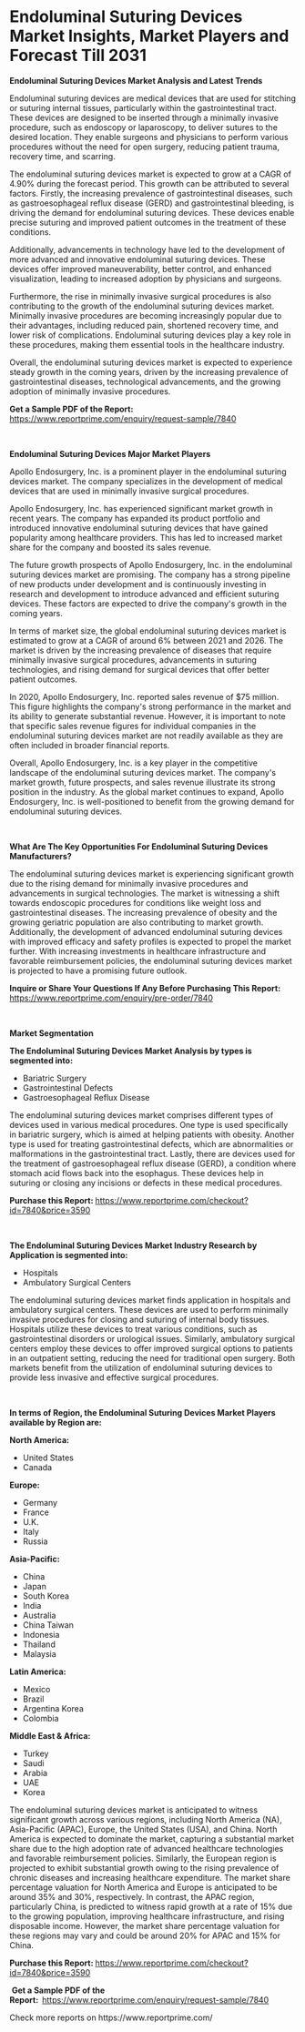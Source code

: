 <p><h1>Endoluminal Suturing Devices Market Insights, Market Players and Forecast Till 2031</h1></p><p><strong>Endoluminal Suturing Devices Market Analysis and Latest Trends</strong></p>
<p><p>Endoluminal suturing devices are medical devices that are used for stitching or suturing internal tissues, particularly within the gastrointestinal tract. These devices are designed to be inserted through a minimally invasive procedure, such as endoscopy or laparoscopy, to deliver sutures to the desired location. They enable surgeons and physicians to perform various procedures without the need for open surgery, reducing patient trauma, recovery time, and scarring.</p><p>The endoluminal suturing devices market is expected to grow at a CAGR of 4.90% during the forecast period. This growth can be attributed to several factors. Firstly, the increasing prevalence of gastrointestinal diseases, such as gastroesophageal reflux disease (GERD) and gastrointestinal bleeding, is driving the demand for endoluminal suturing devices. These devices enable precise suturing and improved patient outcomes in the treatment of these conditions.</p><p>Additionally, advancements in technology have led to the development of more advanced and innovative endoluminal suturing devices. These devices offer improved maneuverability, better control, and enhanced visualization, leading to increased adoption by physicians and surgeons.</p><p>Furthermore, the rise in minimally invasive surgical procedures is also contributing to the growth of the endoluminal suturing devices market. Minimally invasive procedures are becoming increasingly popular due to their advantages, including reduced pain, shortened recovery time, and lower risk of complications. Endoluminal suturing devices play a key role in these procedures, making them essential tools in the healthcare industry.</p><p>Overall, the endoluminal suturing devices market is expected to experience steady growth in the coming years, driven by the increasing prevalence of gastrointestinal diseases, technological advancements, and the growing adoption of minimally invasive procedures.</p></p>
<p><strong>Get a Sample PDF of the Report:&nbsp;</strong> <a href="https://www.reportprime.com/enquiry/request-sample/7840">https://www.reportprime.com/enquiry/request-sample/7840</a></p>
<p>&nbsp;</p>
<p><strong>Endoluminal Suturing Devices Major Market Players</strong></p>
<p><p>Apollo Endosurgery, Inc. is a prominent player in the endoluminal suturing devices market. The company specializes in the development of medical devices that are used in minimally invasive surgical procedures.</p><p>Apollo Endosurgery, Inc. has experienced significant market growth in recent years. The company has expanded its product portfolio and introduced innovative endoluminal suturing devices that have gained popularity among healthcare providers. This has led to increased market share for the company and boosted its sales revenue.</p><p>The future growth prospects of Apollo Endosurgery, Inc. in the endoluminal suturing devices market are promising. The company has a strong pipeline of new products under development and is continuously investing in research and development to introduce advanced and efficient suturing devices. These factors are expected to drive the company's growth in the coming years.</p><p>In terms of market size, the global endoluminal suturing devices market is estimated to grow at a CAGR of around 6% between 2021 and 2026. The market is driven by the increasing prevalence of diseases that require minimally invasive surgical procedures, advancements in suturing technologies, and rising demand for surgical devices that offer better patient outcomes.</p><p>In 2020, Apollo Endosurgery, Inc. reported sales revenue of $75 million. This figure highlights the company's strong performance in the market and its ability to generate substantial revenue. However, it is important to note that specific sales revenue figures for individual companies in the endoluminal suturing devices market are not readily available as they are often included in broader financial reports.</p><p>Overall, Apollo Endosurgery, Inc. is a key player in the competitive landscape of the endoluminal suturing devices market. The company's market growth, future prospects, and sales revenue illustrate its strong position in the industry. As the global market continues to expand, Apollo Endosurgery, Inc. is well-positioned to benefit from the growing demand for endoluminal suturing devices.</p></p>
<p>&nbsp;</p>
<p><strong>What Are The Key Opportunities For Endoluminal Suturing Devices Manufacturers?</strong></p>
<p><p>The endoluminal suturing devices market is experiencing significant growth due to the rising demand for minimally invasive procedures and advancements in surgical technologies. The market is witnessing a shift towards endoscopic procedures for conditions like weight loss and gastrointestinal diseases. The increasing prevalence of obesity and the growing geriatric population are also contributing to market growth. Additionally, the development of advanced endoluminal suturing devices with improved efficacy and safety profiles is expected to propel the market further. With increasing investments in healthcare infrastructure and favorable reimbursement policies, the endoluminal suturing devices market is projected to have a promising future outlook.</p></p>
<p><strong>Inquire or Share Your Questions If Any Before Purchasing This Report:</strong> <a href="https://www.reportprime.com/enquiry/pre-order/7840">https://www.reportprime.com/enquiry/pre-order/7840</a></p>
<p>&nbsp;</p>
<p><strong>Market Segmentation</strong></p>
<p><strong>The Endoluminal Suturing Devices Market Analysis by types is segmented into:</strong></p>
<p><ul><li>Bariatric Surgery</li><li>Gastrointestinal Defects</li><li>Gastroesophageal Reflux Disease</li></ul></p>
<p><p>The endoluminal suturing devices market comprises different types of devices used in various medical procedures. One type is used specifically in bariatric surgery, which is aimed at helping patients with obesity. Another type is used for treating gastrointestinal defects, which are abnormalities or malformations in the gastrointestinal tract. Lastly, there are devices used for the treatment of gastroesophageal reflux disease (GERD), a condition where stomach acid flows back into the esophagus. These devices help in suturing or closing any incisions or defects in these medical procedures.</p></p>
<p><strong>Purchase this Report:&nbsp;</strong><a href="https://www.reportprime.com/checkout?id=7840&price=3590">https://www.reportprime.com/checkout?id=7840&price=3590</a></p>
<p>&nbsp;</p>
<p><strong>The Endoluminal Suturing Devices Market Industry Research by Application is segmented into:</strong></p>
<p><ul><li>Hospitals</li><li>Ambulatory Surgical Centers</li></ul></p>
<p><p>The endoluminal suturing devices market finds application in hospitals and ambulatory surgical centers. These devices are used to perform minimally invasive procedures for closing and suturing of internal body tissues. Hospitals utilize these devices to treat various conditions, such as gastrointestinal disorders or urological issues. Similarly, ambulatory surgical centers employ these devices to offer improved surgical options to patients in an outpatient setting, reducing the need for traditional open surgery. Both markets benefit from the utilization of endoluminal suturing devices to provide less invasive and effective surgical procedures.</p></p>
<p>&nbsp;</p>
<p><strong>In terms of Region, the Endoluminal Suturing Devices Market Players available by Region are:</strong></p>
<p>
    <p> <strong> North America: </strong>
        <ul>
            <li>United States</li>
            <li>Canada</li>
        </ul>
        </p> 
    <p> <strong> Europe: </strong>
        <ul>
            <li>Germany</li>
            <li>France</li>
            <li>U.K.</li>
            <li>Italy</li>
            <li>Russia</li>
        </ul>
        </p> 
    <p> <strong> Asia-Pacific: </strong>
        <ul>
            <li>China</li>
            <li>Japan</li>
            <li>South Korea</li>
            <li>India</li>
            <li>Australia</li>
            <li>China Taiwan</li>
            <li>Indonesia</li>
            <li>Thailand</li>
            <li>Malaysia</li>
        </ul>
        </p> 
    <p> <strong> Latin America: </strong>
        <ul>
            <li>Mexico</li>
            <li>Brazil</li>
            <li>Argentina Korea</li>
            <li>Colombia</li>
        </ul>
        </p> 
    <p> <strong> Middle East & Africa: </strong>
        <ul>
            <li>Turkey</li>
            <li>Saudi</li>
            <li>Arabia</li>
            <li>UAE</li>
            <li>Korea</li>
        </ul>
    </p>
    </p>
<p><p>The endoluminal suturing devices market is anticipated to witness significant growth across various regions, including North America (NA), Asia-Pacific (APAC), Europe, the United States (USA), and China. North America is expected to dominate the market, capturing a substantial market share due to the high adoption rate of advanced healthcare technologies and favorable reimbursement policies. Similarly, the European region is projected to exhibit substantial growth owing to the rising prevalence of chronic diseases and increasing healthcare expenditure. The market share percentage valuation for North America and Europe is anticipated to be around 35% and 30%, respectively. In contrast, the APAC region, particularly China, is predicted to witness rapid growth at a rate of 15% due to the growing population, improving healthcare infrastructure, and rising disposable income. However, the market share percentage valuation for these regions may vary and could be around 20% for APAC and 15% for China.</p></p>
<p><strong>Purchase this Report: </strong><a href="https://www.reportprime.com/checkout?id=7840&price=3590">https://www.reportprime.com/checkout?id=7840&price=3590</a></p>
<p>&nbsp;<strong>Get a Sample PDF of the Report:&nbsp;&nbsp;</strong><a href="https://www.reportprime.com/enquiry/request-sample/7840">https://www.reportprime.com/enquiry/request-sample/7840</a></p>
<p><strong></strong></p>
<p>Check more reports on https://www.reportprime.com/</p>